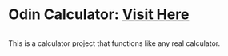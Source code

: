 # Odin Calculator: <a target="_blank" href="https://danielle-higgins.github.io/odin-calculator/">Visit Here</a>

<img src="">

This is a calculator project that functions like any real calculator.
